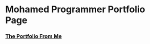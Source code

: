 # Mohamed Programmer Portfolio Page

### [The Portfolio From Me](https://medstudio360.github.io/personal-portfolio-webpage/)
